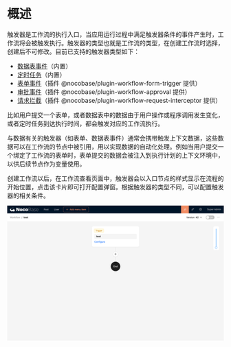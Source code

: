 # 概述

触发器是工作流的执行入口，当应用运行过程中满足触发器条件的事件产生时，工作流将会被触发执行。触发器的类型也就是工作流的类型，在创建工作流时选择，创建后不可修改。目前已支持的触发器类型如下：

- [数据表事件](../collection/index.md)（内置）
- [定时任务](../schedule/index.md)（内置）
- [表单事件](../../../../workflow-form-trigger/index/index.md)（插件 @nocobase/plugin-workflow-form-trigger 提供）
- [审批事件](../../../../workflow-approval/index/index.md)（插件 @nocobase/plugin-workflow-approval 提供）
- [请求拦截](../../../../workflow-request-interceptor/index/index.md)（插件 @nocobase/plugin-workflow-request-interceptor 提供）

比如用户提交一个表单，或者数据表中的数据由于用户操作或程序调用发生变化，或者定时任务到达执行时间，都会触发对应的工作流执行。

与数据有关的触发器（如表单、数据表事件）通常会携带触发上下文数据，这些数据可以在工作流的节点中被引用，用以实现数据的自动化处理。例如当用户提交一个绑定了工作流的表单时，表单提交的数据会被注入到执行计划的上下文环境中，以供后续节点作为变量使用。

创建工作流以后，在工作流查看页面中，触发器会以入口节点的样式显示在流程的开始位置，点击该卡片即可打开配置弹窗。根据触发器的类型不同，可以配置触发器的相关条件。

![触发器_入口节点](./6823e074-683d-44b2-9f88-e7102667cd34.png)
